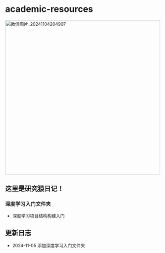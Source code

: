 # academic-resources
<img src="https://github.com/user-attachments/assets/b8f98ffc-6796-4128-b4fb-a0299ffed50f" alt="微信图片_20241104204907" width="500"/>

## 这里是研究猿日记！


### 深度学习入门文件夹
- 深度学习项目结构构建入门


## 更新日志
- 2024-11-05 添加深度学习入门文件夹
